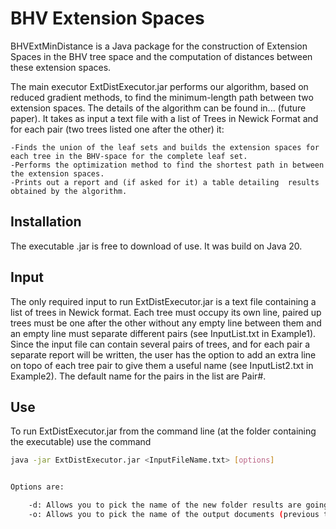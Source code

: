 # BHV Extension Spaces

BHVExtMinDistance is a Java package for the construction of Extension Spaces in the BHV tree space and the computation of distances between these extension spaces. 

The main executor ExtDistExecutor.jar performs our algorithm, based on reduced gradient methods, to find the minimum-length path between two extension spaces. The details of the algorithm can be found in... (future paper). It takes as input a text file with a list of Trees in Newick Format and for each pair (two trees listed one after the other) it: 

    -Finds the union of the leaf sets and builds the extension spaces for each tree in the BHV-space for the complete leaf set. 
    -Performs the optimization method to find the shortest path in between the extension spaces.
    -Prints out a report and (if asked for it) a table detailing  results obtained by the algorithm.
    
## Installation 

The executable .jar is free to download of use. It was build on Java 20. 

## Input

The only required input to run ExtDistExecutor.jar is a text file containing a list of trees in Newick format. Each tree must occupy its own line, paired up trees must be one after the other without any empty line between them and an empty line must separate different pairs (see InputList.txt in Example1). Since the input file can contain several pairs of trees, and for each pair a separate report will be written, the user has the option to add an extra line on topo of each tree pair to give them a useful name (see InputList2.txt in Example2). The default name for the pairs in the list are Pair\#.   

## Use

To run ExtDistExecutor.jar from the command line (at the folder containing the executable) use the command

```sh
java -jar ExtDistExecutor.jar <InputFileName.txt> [options]


Options are: 

    -d: Allows you to pick the name of the new folder results are going into. Default is ExtDistResults
    -o: Allows you to pick the name of the output documents (previous to the specific name for each tree pair). Default is ExtensionDistance. 

